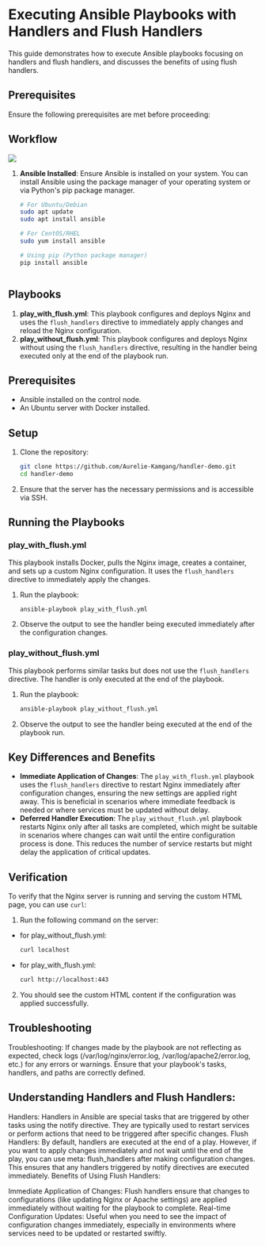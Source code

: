# Executing Ansible Playbooks with Handlers and Flush Handlers

This guide demonstrates how to execute Ansible playbooks focusing on handlers and flush handlers, and discusses the benefits of using flush handlers.

## Prerequisites

Ensure the following prerequisites are met before proceeding:

## Workflow

**![](https://lh7-us.googleusercontent.com/docsz/AD_4nXdEyfaVBSkIVnbyIKXbbNBU5vdM7dlvtAvwlMJ6sOUAkkOhPulSz5is9KdUC3JhccR_LnKhntkicXT6mduVToqKXsl0TOVpaTF6wZyKcdx6YGv9-6S1QllGOT1fdVGuWq7aq_WlTAXLvrNVsI4IrbSm7wtU?key=L4XayPA1sB7Vrq7Z5fyZgg)**


1. **Ansible Installed**: Ensure Ansible is installed on your system. You can install Ansible using the package manager of your operating system or via Python's pip package manager.

   ```bash
   # For Ubuntu/Debian
   sudo apt update
   sudo apt install ansible

   # For CentOS/RHEL
   sudo yum install ansible

   # Using pip (Python package manager)
   pip install ansible



## Playbooks

1. **play_with_flush.yml**: This playbook configures and deploys Nginx and uses the `flush_handlers` directive to immediately apply changes and reload the Nginx configuration.
2. **play_without_flush.yml**: This playbook configures and deploys Nginx without using the `flush_handlers` directive, resulting in the handler being executed only at the end of the playbook run.

## Prerequisites

- Ansible installed on the control node.
- An Ubuntu server with Docker installed.

## Setup

1. Clone the repository:
    ```bash
    git clone https://github.com/Aurelie-Kamgang/handler-demo.git
    cd handler-demo
    ```

2. Ensure that the server has the necessary permissions and is accessible via SSH.

## Running the Playbooks

### play_with_flush.yml

This playbook installs Docker, pulls the Nginx image, creates a container, and sets up a custom Nginx configuration. It uses the `flush_handlers` directive to immediately apply the changes.

1. Run the playbook:
    ```bash
    ansible-playbook play_with_flush.yml 
    ```

2. Observe the output to see the handler being executed immediately after the configuration changes.

### play_without_flush.yml

This playbook performs similar tasks but does not use the `flush_handlers` directive. The handler is only executed at the end of the playbook.

1. Run the playbook:
    ```bash
    ansible-playbook play_without_flush.yml 
    ```

2. Observe the output to see the handler being executed at the end of the playbook run.

## Key Differences and Benefits

- **Immediate Application of Changes**: The `play_with_flush.yml` playbook uses the `flush_handlers` directive to restart Nginx immediately after configuration changes, ensuring the new settings are applied right away. This is beneficial in scenarios where immediate feedback is needed or where services must be updated without delay.
- **Deferred Handler Execution**: The `play_without_flush.yml` playbook restarts Nginx only after all tasks are completed, which might be suitable in scenarios where changes can wait until the entire configuration process is done. This reduces the number of service restarts but might delay the application of critical updates.

## Verification

To verify that the Nginx server is running and serving the custom HTML page, you can use `curl`:

1. Run the following command on the server:

- for play_without_flush.yml:
  
    ```bash
    curl localhost
    ```
- for play_with_flush.yml:

    ```bash
    curl http://localhost:443
    ```

2. You should see the custom HTML content if the configuration was applied successfully.

## Troubleshooting

Troubleshooting: If changes made by the playbook are not reflecting as expected, check logs (/var/log/nginx/error.log, /var/log/apache2/error.log, etc.) for any errors or warnings. Ensure that your playbook's tasks, handlers, and paths are correctly defined.

## Understanding Handlers and Flush Handlers:

Handlers: Handlers in Ansible are special tasks that are triggered by other tasks using the notify directive. They are typically used to restart services or perform actions that need to be triggered after specific changes.
Flush Handlers: By default, handlers are executed at the end of a play. However, if you want to apply changes immediately and not wait until the end of the play, you can use meta: flush_handlers after making configuration changes. This ensures that any handlers triggered by notify directives are executed immediately.
Benefits of Using Flush Handlers:

Immediate Application of Changes: Flush handlers ensure that changes to configurations (like updating Nginx or Apache settings) are applied immediately without waiting for the playbook to complete.
Real-time Configuration Updates: Useful when you need to see the impact of configuration changes immediately, especially in environments where services need to be updated or restarted swiftly.
